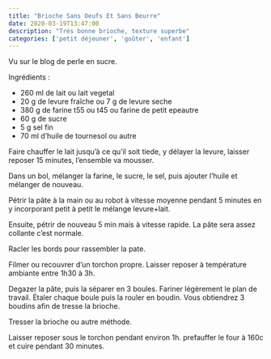 ```yaml
---
title: "Brioche Sans Oeufs Et Sans Beurre"
date: 2020-03-19T13:47:00
description: "Très bonne brioche, texture superbe"
categories: ['petit déjeuner', 'goûter', 'enfant']
---
```

Vu sur le blog de perle en sucre.

Ingrédients :
- 260 ml de lait ou lait vegetal
- 20 g de levure fraîche ou 7 g de levure seche
- 380 g de farine t55 ou t45 ou farine de petit epeautre
- 60 g de sucre
- 5 g sel fin
- 70 ml d’huile de tournesol ou autre

Faire chauffer le lait jusqu’à ce qu’il soit tiede, y délayer la levure, laisser reposer 15 minutes, l’ensemble va mousser.

Dans un bol, mélanger la farine, le sucre, le sel, puis ajouter l’huile et mélanger de nouveau.

Pétrir la pâte à la main ou au robot à vitesse moyenne pendant 5 minutes en y incorporant petit à petit le mélange levure+lait.

Ensuite, pétrir de nouveau 5 min mais à vitesse rapide. La pâte sera assez collante c’est normale.

Racler les bords pour rassembler la pate.

Filmer ou recouvrer d’un torchon propre. Laisser reposer à température ambiante entre 1h30 à 3h.

Degazer la pâte, puis la séparer en 3 boules. 
Fariner légèrement le plan de travail. 
Étaler chaque boule puis la rouler en boudin. Vous obtiendrez 3 boudins afin de tresse la brioche.

Tresser la brioche ou autre méthode.

Laisser reposer sous le torchon pendant environ 1h. 
prefauffer le four à 160c et cuire pendant 30 minutes.
